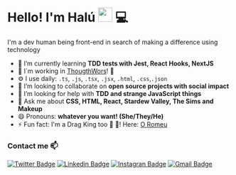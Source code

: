 # Hello! I'm Halú <img src="https://raw.githubusercontent.com/iampavangandhi/iampavangandhi/master/gifs/Hi.gif" width="32px"> :computer:

I'm a dev human being front-end in search of making a difference using technology

- 🌱 I’m currently learning **TDD tests with Jest, React Hooks, NextJS**
- :construction_worker: I`m working in [ThougthWors](https://www.thoughtworks.com/)! 🎉
- ⚙️ I use daily: `.ts`, `.js`, `.tsx`, `.jsx`, `.html`, `.css`,`.json`
- 👯 I’m looking to collaborate on **open source projects with social impact**
- 🤔 I’m looking for help with **TDD and strange JavaScript things**
- 💬 Ask me about **CSS, HTML, React, Stardew Valley, The Sims and Makeup**
- 😄 Pronouns: **whatever you want! (She/They/He)**
- ⚡ Fun fact: I'm a Drag King too :crown: :tophat:! Here: [O Romeu](https://www.instagram.com/o_king_romeu/)

### Contact me :mailbox:
[![Twitter Badge](https://img.shields.io/badge/-@haludecassia-1ca0f1?style=flat-square&labelColor=1ca0f1&logo=twitter&logoColor=white&link=https://twitter.com/haludecassia)](https://twitter.com/haludecassia) [![Linkedin Badge](https://img.shields.io/badge/-haludecassia-blue?style=flat-square&logo=Linkedin&logoColor=white&link=https://www.linkedin.com/in/halu-de-cassia/)](https://www.linkedin.com/in/halu-de-cassia/) [![Instagran Badge](https://img.shields.io/badge/-haludecassia.css-e44a82?style=flat-square&logo=Instagram&logoColor=white&link=https://www.instagram.com/halucassia.css)](https://www.instagram.com/halucassia.css) [![Gmail Badge](https://img.shields.io/badge/-haluanedecassia@gmail.com-c14438?style=flat-square&logo=Gmail&logoColor=white&link=mailto:haluanedecassia@gmail.com)](mailto:haluanedecassia@gmail.com)
